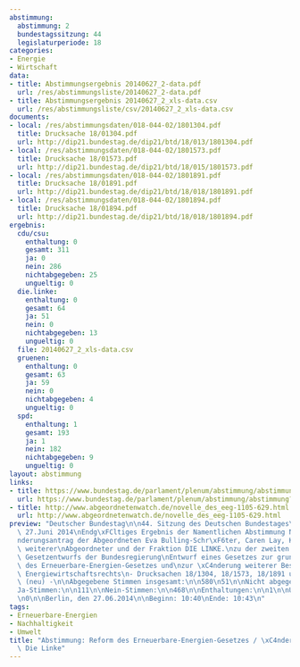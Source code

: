 ```yaml
---
abstimmung:
  abstimmung: 2
  bundestagssitzung: 44
  legislaturperiode: 18
categories:
- Energie
- Wirtschaft
data:
- title: Abstimmungsergebnis 20140627_2-data.pdf
  url: /res/abstimmungsliste/20140627_2-data.pdf
- title: Abstimmungsergebnis 20140627_2_xls-data.csv
  url: /res/abstimmungsliste/csv/20140627_2_xls-data.csv
documents:
- local: /res/abstimmungsdaten/018-044-02/1801304.pdf
  title: Drucksache 18/01304.pdf
  url: http://dip21.bundestag.de/dip21/btd/18/013/1801304.pdf
- local: /res/abstimmungsdaten/018-044-02/1801573.pdf
  title: Drucksache 18/01573.pdf
  url: http://dip21.bundestag.de/dip21/btd/18/015/1801573.pdf
- local: /res/abstimmungsdaten/018-044-02/1801891.pdf
  title: Drucksache 18/01891.pdf
  url: http://dip21.bundestag.de/dip21/btd/18/018/1801891.pdf
- local: /res/abstimmungsdaten/018-044-02/1801894.pdf
  title: Drucksache 18/01894.pdf
  url: http://dip21.bundestag.de/dip21/btd/18/018/1801894.pdf
ergebnis:
  cdu/csu:
    enthaltung: 0
    gesamt: 311
    ja: 0
    nein: 286
    nichtabgegeben: 25
    ungueltig: 0
  die.linke:
    enthaltung: 0
    gesamt: 64
    ja: 51
    nein: 0
    nichtabgegeben: 13
    ungueltig: 0
  file: 20140627_2_xls-data.csv
  gruenen:
    enthaltung: 0
    gesamt: 63
    ja: 59
    nein: 0
    nichtabgegeben: 4
    ungueltig: 0
  spd:
    enthaltung: 1
    gesamt: 193
    ja: 1
    nein: 182
    nichtabgegeben: 9
    ungueltig: 0
layout: abstimmung
links:
- title: https://www.bundestag.de/parlament/plenum/abstimmung/abstimmung?id=284
  url: https://www.bundestag.de/parlament/plenum/abstimmung/abstimmung?id=284
- title: http://www.abgeordnetenwatch.de/novelle_des_eeg-1105-629.html
  url: http://www.abgeordnetenwatch.de/novelle_des_eeg-1105-629.html
preview: "Deutscher Bundestag\n\n44. Sitzung des Deutschen Bundestages\nam Freitag,\
  \ 27.Juni 2014\nEndg\xFCltiges Ergebnis der Namentlichen Abstimmung Nr. 2\n\n\xC4\
  nderungsantrag der Abgeordneten Eva Bulling-Schr\xF6ter, Caren Lay, Klaus Ernst,\
  \ weiterer\nAbgeordneter und der Fraktion DIE LINKE.\nzu der zweiten Beratung des\
  \ Gesetzentwurfs der Bundesregierung\nEntwurf eines Gesetzes zur grundlegenden Reform\
  \ des Erneuerbare-Energien-Gesetzes und\nzur \xC4nderung weiterer Bestimmungen des\
  \ Energiewirtschaftsrechts\n- Drucksachen 18/1304, 18/1573, 18/1891 und 18/1894\
  \ (neu) -\n\nAbgegebene Stimmen insgesamt:\n\n580\n51\n\nNicht abgegebene Stimmen:\n\
  Ja-Stimmen:\n\n111\n\nNein-Stimmen:\n\n468\n\nEnthaltungen:\n\n1\n\nUng\xFCltige:\n\
  \n0\n\nBerlin, den 27.06.2014\n\nBeginn: 10:40\nEnde: 10:43\n"
tags:
- Erneuerbare-Energien
- Nachhaltigkeit
- Umwelt
title: "Abstimmung: Reform des Erneuerbare-Energien-Gesetzes / \xC4nderungsantrag\
  \ Die Linke"
---
```

